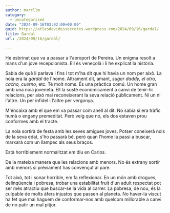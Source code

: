 ```yaml
---
author: marcllm
category:
  - uncategorized
date: "2024-09-16T03:02:00+00:00"
guid: https://atlesdevidessecretes.wordpress.com/2024/09/16/gardal/
title: Gardal
url: /2024/09/16/gardal/

---
```

He esbrinat que va a passar a l'aeroport de Pereira. Un enigma resolt a mans d'un jove recepcionista. Ell és veneçolà i li he explicat la història.

Sabia de què li parlava i fins i tot m'ha dit que hi havia un nom per això. La noia era la _gardal_ de l'home. Altrament dit, amant, _sugar daddy, el otro, cacho, cuerno_, etc. Té molt noms. És una pràctica comú. Un home gran amb una noia joveneta. Ell la sustè econòmicament a canvi de tenir-hi relacions, per això mai reconeixerant la seva relació públicament. Ni un ni l'altre. Un per infidel i l'altre per vergonya.



M'encaixa amb el que em va passar com anell al dit. No sabia si era tràfic humà o engany premeditat. Però veig que no, els dos estaven prou conformes amb el tracte.



La noia sortirà de festa amb les seves amigues joves. Potser coneixerà nois de la seva edat, s'ho passarà bé, però quan l'home la passi a buscar, marxarà com un llampec als seus braços.



Està horriblement normalitzat em diu en Carlos.



De la mateixa manera que les relacions amb menors. No és extrany sortir amb menors si prèviament has convençut al pare.



Tot això, tot i sonar horrible, em fa reflexionar. En un món amb drogues, delinqüencia i pobresa, trobar una estabilitat fruit d'un adult respectat pot ser més atractiu que buscar-se la vida al carrer. La pobresa, de nou, és la culpable de molts àfers injustos que passen al planeta. No haver-la viscut ha fet que mai haguem de conformar-nos amb quelcom millorable a canvi de no patir un mal pitjor.
